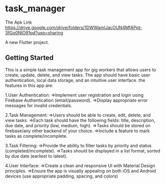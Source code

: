 # task_manager
The Apk Link
https://drive.google.com/drive/folders/1DWWamlJacOUN4MfAPpt-3fGo0NlO91pd?usp=sharing

A new Flutter project.

## Getting Started
This is a simple task management app for gig workers that allows users to create, update, delete, and view tasks. The app should have basic user authentication, local data storage, and an intuitive user interface.
the features in this app are:

1.User Authentication:
=>Implement user registration and login using Firebase Authentication (email/password).
=>Display appropriate error messages for invalid credentials.

2.Task Management:
=>Users should be able to create, edit, delete, and view tasks.
=>Each task should have the following fields: title, description, due date, and priority (low, medium, high).
=>Tasks should be stored on firebase/any other backend of your choice.
=>Include a feature to mark tasks as complete/incomplete.

3.Task Filtering:
=>Provide the ability to filter tasks by priority and status (completed/incomplete).
=>Tasks should be displayed in a list format, sorted by due date (earliest to latest).

4.User Interface:
=>Create a clean and responsive UI with Material Design principles.
=>Ensure the app is visually appealing on both iOS and Android devices (use appropriate padding, spacing, and colors)
